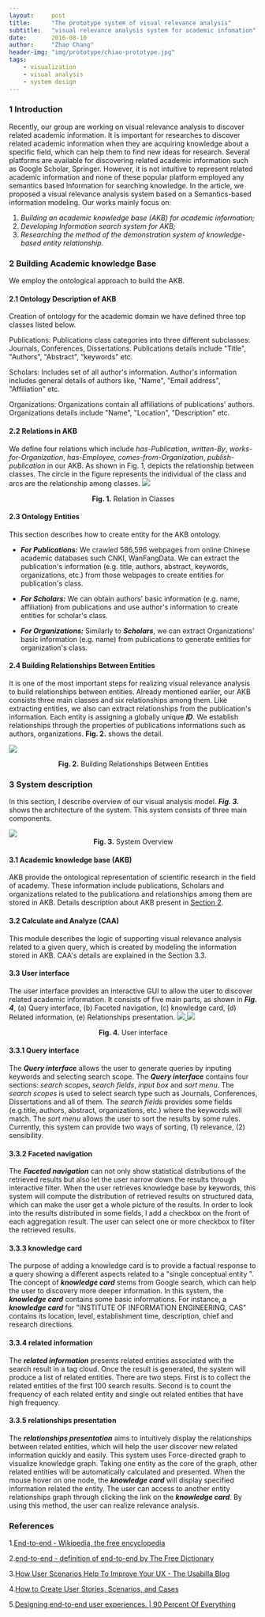 ```yaml
---
layout:     post
title:      "The prototype system of visual relevance analysis"
subtitle:   "visual relevance analysis system for academic infomation"
date:       2016-08-10
author:     "Zhao Chang"
header-img: "img/prototype/chiao-prototype.jpg"
tags:
    - visualization
    - visual analysis
    - system design
---
```


### 1 Introduction
Recently, our group are working on visual relevance analysis to discover related academic information. It is important for researches to discover related academic information when they are acquiring knowledge about a specific field, which can help them to find new ideas for research. Several platforms are available for discovering related academic information such as Google Scholar, Springer. However, it is not intuitive to represent related academic information and none of these popular platform employed any semantics based information for searching knowledge. In the article, we proposed a visual relevance analysis system based on a Semantics-based information modeling. Our works mainly focus on:

1.    *Building an academic knowledge base (AKB) for academic information;*
2.    *Developing Information search system for AKB;*
3.    *Researching the method of the demonstration system of knowledge-based entity relationship.*

### 2 Building Academic knowledge Base
We employ the ontological approach to build the AKB.

#### 2.1 Ontology Description of AKB
Creation of ontology for the academic domain we have defined three top classes listed below.

Publications: Publications class categories into three different subclasses: Journals, Conferences, Dissertations. Publications details include "Title", "Authors", "Abstract", "keywords" etc.

Scholars: Includes set of all author's information. Author's information includes general details of authors like, "Name", "Email address", "Affiliation" etc.

Organizations: Organizations contain all affiliations of publications' authors. Organizations details include "Name", "Location", "Description" etc.

#### 2.2 Relations in AKB
We define four relations which include *has-Publication*, *written-By*, *works-for-Organization*, *has-Employee*, *comes-from-Organization*, *publish-publication* in our AKB. As shown in Fig. 1, depicts the relationship between classes. The circle in the figure represents the individual of the class and arcs are the relationship among classes.
<img src='/img/prototype/chiao-ontology.jpg'/>
<center><b>Fig. 1.</b> Relation in Classes</center>

#### 2.3 Ontology Entities
This section describes how to create entity for the AKB ontology.

*    ***For Publications:*** We crawled 586,596 webpages from online Chinese academic databases such CNKI, WanFangData. We can extract the publication's information (e.g. title, authors, abstract, keywords, organizations, etc.) from those webpages to create entities for publication's class.

*    ***For Scholars:*** We can obtain authors' basic information (e.g. name, affiliation) from publications and use author's information to create entities for scholar's class.

*    ***For Organizations:*** Similarly to ***Scholars***, we can extract Organizations' basic information (e.g. name) from publications to generate entities for organization's class.

#### 2.4 Building Relationships Between Entities
It is one of the most important steps for realizing visual relevance analysis to build relationships between entities. Already mentioned earlier, our AKB consists three main classes and six relationships among them. Like extracting entities, we also can extract relationships from the publication's information. Each entity is assigning a globally unique ***ID***. We establish relationships through the properties of publications informations such as authors, organizations. **Fig. 2.** shows the detail.

<a href="/img/prototype/chiao-entities.jpg" target="\_blank" title="Click to see the big picture "><img src='/img/prototype/chiao-entities.jpg'/></a>
<center><b>Fig. 2.</b> Building Relationships Between Entities</center>


### 3 System description

In this section, I describe overview of our visual analysis model. ***Fig. 3.*** shows the architecture of the system. This system consists of three main components.

<a href="/img/prototype/chiao-sys-prototype.jpg" target="\_blank" title="Click to see the big picture ">
<img src='/img/prototype/chiao-sys-prototype.jpg'/>
</a>
<center><b>Fig. 3.</b> System Overview</center>

#### 3.1 Academic knowledge base (AKB)

AKB provide the ontological representation of scientific research in the field of academy. These information include publications, Scholars and organizations related to the publications and relationships among them are stored in AKB. Details description about AKB present in <a href="#building-academic-knowledge-base"  title="section 2">Section 2</a>.

#### 3.2 Calculate and Analyze (CAA)

This module describes the logic of supporting visual relevance analysis related to a given query, which is created by modeling the information stored in AKB. CAA's details are explained in the Section 3.3.


#### 3.3 User interface
The user interface provides an interactive GUI to allow the user to discover related academic information. It consists of five main parts, as shown in ***Fig. 4***, (a) Query interface, (b) Faceted navigation, (c) knowledge card, (d) Related information, (e) Relationships presentation.
<a href="/img/prototype/chiao-ui.jpg" target="\_blank" title="Click to see the big picture ">
<img src='/img/prototype/chiao-ui.jpg'/>
</a>
<a href="/img/prototype/chiao-relationships.jpg" target="\_blank" title="Click to see the big picture ">
<img src='/img/prototype/chiao-relationships.jpg'/>
</a>
<center><b>Fig. 4.</b> User interface</center>


#### 3.3.1 Query interface

The ***Query interface*** allows the user to generate queries by inputing keywords and selecting search scope. The  ***Query interface*** contains four sections: *search scopes*, *search fields*, *input box* and *sort  menu*. The *search scopes* is used to select search type such as Journals, Conferences, Dissertations and all of them. The *search fields* provides some fields (e.g.title, authors, abstract, organizations, etc.) where the keywords will match. The *sort menu* allows the user to sort the results by some rules. Currently, this system can provide two ways of sorting, (1) relevance, (2) sensibility.

#### 3.3.2 Faceted navigation

The ***Faceted navigation***  can not only show statistical distributions of the retrieved results but also let the user narrow down the results  through interactive filter.  When the user retrieves knowledge base by keywords, this system will compute the distribution of  retrieved results on structured data, which can make the user get a whole picture of the results. In order to look into the results distributed in some fields, I add a checkbox on the front of each aggregation result. The user can select one or more checkbox to filter the retrieved results.

#### 3.3.3 knowledge card

The purpose of adding a knowledge card is to provide a factual response to a query showing a different aspects related to  a "single conceptual entity ".  The concept of ***knowledge card*** stems from Google search, which can help the user to discovery more deeper information.  In this system, the ***knowledge card*** contains some basic informations. For instance, a ***knowledge card*** for "INSTITUTE OF INFORMATION ENGINEERING, CAS" contains its location, level, establishment time, description, chief and research directions.

#### 3.3.4 related information

The ***related information*** presents related entities associated with the search result in a tag cloud. Once the result is generated, the system will produce a list of related entities. There are two steps. First is to collect the  related entities of the first 100 search results. Second is to count the frequency of each related entity and single out related entities that have high frequency.

#### 3.3.5 relationships presentation

The ***relationships presentation*** aims to intuitively display the relationships between related entities, which will help the user discover new related information quickly and easily.   This system uses Force-directed graph to visualize knowledge graph.  Taking one entity as the core of the graph, other related entities will be automatically calculated and presented. When the mouse hover on one node, the ***knowledge card*** will display specified information related the entity. The user can access to another entity relationships graph through clicking the link on the ***knowledge card***. By using this method, the user can realize relevance analysis.


### References

1.<a id="ref1">[End-to-end - Wikipedia, the free encyclopedia](http://en.wikipedia.org/wiki/End-to-end)</a>

2.<a id="ref2">[end-to-end - definition of end-to-end by The Free Dictionary](http://www.thefreedictionary.com/end-to-end)</a>

3.<a id="ref3">[How User Scenarios Help To Improve Your UX - The Usabilla Blog](http://blog.usabilla.com/how-user-scenarios-help-to-improve-your-ux/)</a>

4.<a id="ref4">[How to Create User Stories, Scenarios, and Cases](https://www.newfangled.com/how-to-tell-the-users-story/)</a>

5.<a id="ref5">[Designing end-to-end user experiences. | 90 Percent Of Everything](http://www.90percentofeverything.com/2008/11/11/designing-end-to-end-user-experiences/)</a>
